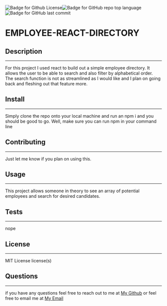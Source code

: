 ![Badge for Github License](https://img.shields.io/github/license/tylerdahl123/EMPLOYEE-REACT-DIRECTORY)![Badge for GitHub repo top language](https://img.shields.io/github/languages/top/tylerdahl123/EMPLOYEE-REACT-DIRECTORY?style=flat&logo=appveyor) ![Badge for GitHub last commit](https://img.shields.io/github/last-commit/tylerdahl123/EMPLOYEE-REACT-DIRECTORY?style=flat&logo=appveyor) 

# EMPLOYEE-REACT-DIRECTORY
## Description
 ---
 
 For this project I used react to build out a simple employee directory. It allows the user to be able to search and also filter by alphabetical order. The search function is not as streamlined as I would like and I plan on going back and fleshing out that feature more.
## Install 
---

 Simply clone the repo onto your local machine and run an npm i and you should be good to go. Well, make sure you can run npm in your command line 
## Contributing 
---

 Just let me know if you plan on using this. 
## Usage 
---

 This project allows someone in theory to see an array of potential employees and search for desired candidates. 
## Tests
---

 nope
## License 
---

 MIT License license(s) 
## Questions 
---

  if you have any questions feel free to reach out to me at [My Github](https://github.com/tylerdahl123) or feel free to email me at [My Email](dahlgren15@gmail.com) 
    